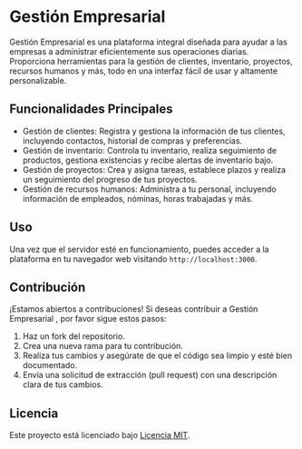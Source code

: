 # Gestión Empresarial 

Gestión Empresarial es una plataforma integral diseñada para ayudar a las empresas a administrar eficientemente sus operaciones diarias. Proporciona herramientas para la gestión de clientes, inventario, proyectos, recursos humanos y más, todo en una interfaz fácil de usar y altamente personalizable.

## Funcionalidades Principales

- Gestión de clientes: Registra y gestiona la información de tus clientes, incluyendo contactos, historial de compras y preferencias.
- Gestión de inventario: Controla tu inventario, realiza seguimiento de productos, gestiona existencias y recibe alertas de inventario bajo.
- Gestión de proyectos: Crea y asigna tareas, establece plazos y realiza un seguimiento del progreso de tus proyectos.
- Gestión de recursos humanos: Administra a tu personal, incluyendo información de empleados, nóminas, horas trabajadas y más.

## Uso

Una vez que el servidor esté en funcionamiento, puedes acceder a la plataforma en tu navegador web visitando `http://localhost:3000`.

## Contribución

¡Estamos abiertos a contribuciones! Si deseas contribuir a Gestión Empresarial , por favor sigue estos pasos:

1. Haz un fork del repositorio.
2. Crea una nueva rama para tu contribución.
3. Realiza tus cambios y asegúrate de que el código sea limpio y esté bien documentado.
4. Envía una solicitud de extracción (pull request) con una descripción clara de tus cambios.

## Licencia

Este proyecto está licenciado bajo [Licencia MIT](LICENSE).
